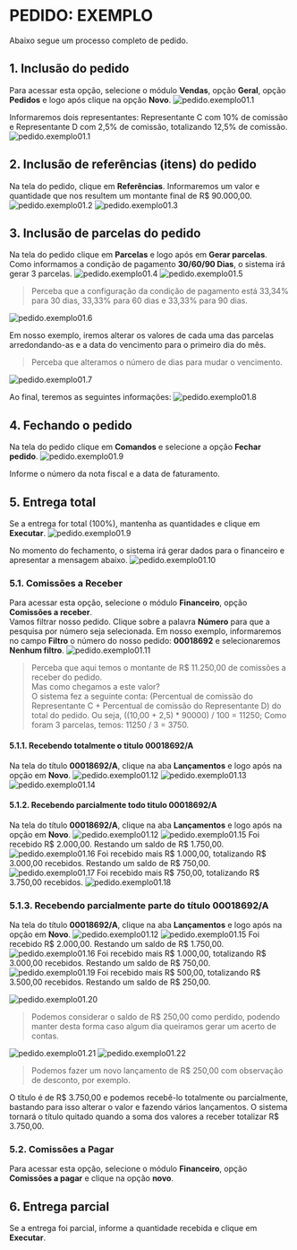 # PEDIDO: EXEMPLO
Abaixo segue um processo completo de pedido.
   
## 1. Inclusão do pedido
Para acessar esta opção, selecione o módulo **Vendas**, opção **Geral**, opção **Pedidos** e logo após clique na opção **Novo**.
![pedido.exemplo01.1](https://raw.githubusercontent.com/netforcews/docs-siscom/master/faq/imagens/pedido.exemplo01.0.png)
   
Informaremos dois representantes: Representante C com 10% de comissão e Representante D com 2,5% de comissão, totalizando 12,5% de comissão.
![pedido.exemplo01.1](https://raw.githubusercontent.com/netforcews/docs-siscom/master/faq/imagens/pedido.exemplo01.1.png)
   
## 2. Inclusão de referências (itens) do pedido
Na tela do pedido, clique em **Referências**.
Informaremos um valor e quantidade que nos resultem um montante final de R$ 90.000,00.   
![pedido.exemplo01.2](https://raw.githubusercontent.com/netforcews/docs-siscom/master/faq/imagens/pedido.exemplo01.2.png)
![pedido.exemplo01.3](https://raw.githubusercontent.com/netforcews/docs-siscom/master/faq/imagens/pedido.exemplo01.3.png)
   
## 3. Inclusão de parcelas do pedido
Na tela do pedido clique em **Parcelas** e logo após em **Gerar parcelas**.
Como informamos a condição de pagamento **30/60/90 Dias**, o sistema irá gerar 3 parcelas.
![pedido.exemplo01.4](https://raw.githubusercontent.com/netforcews/docs-siscom/master/faq/imagens/pedido.exemplo01.4.png)
![pedido.exemplo01.5](https://raw.githubusercontent.com/netforcews/docs-siscom/master/faq/imagens/pedido.exemplo01.5.png)

> Perceba que a configuração da condição de pagamento está 33,34% para 30 dias, 33,33% para 60 dias e 33,33% para 90 dias.   
   
![pedido.exemplo01.6](https://raw.githubusercontent.com/netforcews/docs-siscom/master/faq/imagens/pedido.exemplo01.6.png)
   
Em nosso exemplo, iremos alterar os valores de cada uma das parcelas arredondando-as e a data do vencimento para o primeiro dia do mês. 

> Perceba que alteramos o número de dias para mudar o vencimento.

![pedido.exemplo01.7](https://raw.githubusercontent.com/netforcews/docs-siscom/master/faq/imagens/pedido.exemplo01.7.png)
   
Ao final, teremos as seguintes informações:
![pedido.exemplo01.8](https://raw.githubusercontent.com/netforcews/docs-siscom/master/faq/imagens/pedido.exemplo01.8.png)
   
## 4. Fechando o pedido
Na tela do pedido clique em **Comandos** e selecione a opção **Fechar pedido**.
![pedido.exemplo01.9](https://raw.githubusercontent.com/netforcews/docs-siscom/master/faq/imagens/pedido.exemplo01.9.png)
   
Informe o número da nota fiscal e a data de faturamento.
   
## 5. Entrega total
Se a entrega for total (100%), mantenha as quantidades e clique em **Executar**.
![pedido.exemplo01.9](https://raw.githubusercontent.com/netforcews/docs-siscom/master/faq/imagens/pedido.exemplo01.9.png)
   
No momento do fechamento, o sistema irá gerar dados para o financeiro e apresentar a mensagem abaixo.
![pedido.exemplo01.10](https://raw.githubusercontent.com/netforcews/docs-siscom/master/faq/imagens/pedido.exemplo01.10.png)
    
### 5.1. Comissões a Receber
Para acessar esta opção, selecione o módulo **Financeiro**, opção **Comissões a receber**.    
Vamos filtrar nosso pedido. Clique sobre a palavra **Número** para que a pesquisa por número seja selecionada. Em nosso exemplo, informaremos no campo **Filtro** o número do nosso pedido: **00018692** e selecionaremos **Nenhum filtro**.
![pedido.exemplo01.11](https://raw.githubusercontent.com/netforcews/docs-siscom/master/faq/imagens/pedido.exemplo01.11.png)
    
> Perceba que aqui temos o montante de R$ 11.250,00 de comissões a receber do pedido.   
> Mas como chegamos a este valor?   
> O sistema fez a seguinte conta: (Percentual de comissão do Representante C + Percentual de comissão do Representante D) do total do pedido. Ou seja, ((10,00 + 2,5) * 90000) / 100 = 11250; Como foram 3 parcelas, temos: 11250 / 3 = 3750. 
    
#### 5.1.1. Recebendo totalmente o titulo 00018692/A
Na tela do título **00018692/A**, clique na aba **Lançamentos** e logo após na opção em **Novo**.
![pedido.exemplo01.12](https://raw.githubusercontent.com/netforcews/docs-siscom/master/faq/imagens/pedido.exemplo01.12.png)
![pedido.exemplo01.13](https://raw.githubusercontent.com/netforcews/docs-siscom/master/faq/imagens/pedido.exemplo01.13.png)
![pedido.exemplo01.14](https://raw.githubusercontent.com/netforcews/docs-siscom/master/faq/imagens/pedido.exemplo01.13.png)

#### 5.1.2. Recebendo parcialmente todo titulo 00018692/A
Na tela do título **00018692/A**, clique na aba **Lançamentos** e logo após na opção em **Novo**.
![pedido.exemplo01.12](https://raw.githubusercontent.com/netforcews/docs-siscom/master/faq/imagens/pedido.exemplo01.12.png)
![pedido.exemplo01.15](https://raw.githubusercontent.com/netforcews/docs-siscom/master/faq/imagens/pedido.exemplo01.15.png)
Foi recebido R$ 2.000,00. Restando um saldo de R$ 1.750,00.
![pedido.exemplo01.16](https://raw.githubusercontent.com/netforcews/docs-siscom/master/faq/imagens/pedido.exemplo01.16.png)
Foi recebido mais R$ 1.000,00, totalizando R$ 3.000,00 recebidos. Restando um saldo de R$ 750,00.
![pedido.exemplo01.17](https://raw.githubusercontent.com/netforcews/docs-siscom/master/faq/imagens/pedido.exemplo01.17.png)
Foi recebido mais R$ 750,00, totalizando R$ 3.750,00 recebidos. 
![pedido.exemplo01.18](https://raw.githubusercontent.com/netforcews/docs-siscom/master/faq/imagens/pedido.exemplo01.18.png)

### 5.1.3. Recebendo parcialmente parte do título 00018692/A
Na tela do título **00018692/A**, clique na aba **Lançamentos** e logo após na opção em **Novo**.
![pedido.exemplo01.12](https://raw.githubusercontent.com/netforcews/docs-siscom/master/faq/imagens/pedido.exemplo01.12.png)
![pedido.exemplo01.15](https://raw.githubusercontent.com/netforcews/docs-siscom/master/faq/imagens/pedido.exemplo01.15.png)
Foi recebido R$ 2.000,00. Restando um saldo de R$ 1.750,00.
![pedido.exemplo01.16](https://raw.githubusercontent.com/netforcews/docs-siscom/master/faq/imagens/pedido.exemplo01.16.png)
Foi recebido mais R$ 1.000,00, totalizando R$ 3.000,00 recebidos. Restando um saldo de R$ 750,00.
![pedido.exemplo01.19](https://raw.githubusercontent.com/netforcews/docs-siscom/master/faq/imagens/pedido.exemplo01.19.png)
Foi recebido mais R$ 500,00, totalizando R$ 3.500,00 recebidos. Restando um saldo de R$ 250,00.
<br>

![pedido.exemplo01.20](https://raw.githubusercontent.com/netforcews/docs-siscom/master/faq/imagens/pedido.exemplo01.20.png)
> Podemos considerar o saldo de R$ 250,00 como perdido, podendo manter desta forma caso algum dia queiramos gerar um acerto de contas.

![pedido.exemplo01.21](https://raw.githubusercontent.com/netforcews/docs-siscom/master/faq/imagens/pedido.exemplo01.21.png)
![pedido.exemplo01.22](https://raw.githubusercontent.com/netforcews/docs-siscom/master/faq/imagens/pedido.exemplo01.22.png)
> Podemos fazer um novo lançamento de R$ 250,00 com observação de desconto, por exemplo.








O título é de R$ 3.750,00 e podemos recebê-lo totalmente ou parcialmente, bastando para isso alterar o valor e fazendo vários lançamentos. O sistema tornará o título quitado quando a soma dos valores a receber totalizar R$ 3.750,00.
    
### 5.2. Comissões a Pagar
Para acessar esta opção, selecione o módulo **Financeiro**, opção **Comissões a pagar** e clique na opção **novo**.
   
   
## 6. Entrega parcial
Se a entrega foi parcial, informe a quantidade recebida e clique em **Executar**.
   
   

